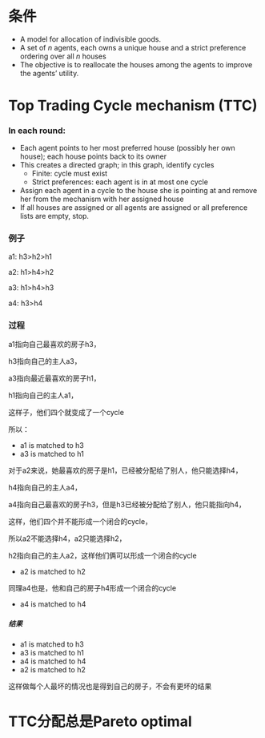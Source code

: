 # 条件

- A model for allocation of indivisible goods.
- A set of *n* agents, each owns a unique house and a strict preference ordering over all *n* houses
- The objective is to reallocate the houses among the agents to improve the agents’ utility.

# Top Trading Cycle mechanism (**TTC**)

### **In each round:**

- Each agent points to her most preferred house (possibly her own house); each house points back to its owner
- This creates a directed graph; in this graph, identify cycles
  - Finite: cycle must exist
  - Strict preferences: each agent is in at most one cycle
- Assign each agent in a cycle to the house she is pointing at and remove her from the mechanism with her assigned house
- If all houses are assigned or all agents are assigned or all preference lists are empty, stop.

### 例子

a1: h3>h2>h1

a2: h1>h4>h2

a3: h1>h4>h3

a4: h3>h4

### 过程

a1指向自己最喜欢的房子h3，

h3指向自己的主人a3，

a3指向最近最喜欢的房子h1，

h1指向自己的主人a1，

这样子，他们四个就变成了一个cycle

所以：

- a1 is matched to h3
- a3 is matched to h1

对于a2来说，她最喜欢的房子是h1，已经被分配给了别人，他只能选择h4，

h4指向自己的主人a4，

a4指向自己最喜欢的房子h3，但是h3已经被分配给了别人，他只能指向h4，

这样，他们四个并不能形成一个闭合的cycle，

所以a2不能选择h4，a2只能选择h2，

h2指向自己的主人a2，这样他们俩可以形成一个闭合的cycle

- a2 is matched to h2

同理a4也是，他和自己的房子h4形成一个闭合的cycle

- a4 is matched to h4

##### 结果

- a1 is matched to h3
- a3 is matched to h1
- a4 is matched to h4
- a2 is matched to h2

这样做每个人最坏的情况也是得到自己的房子，不会有更坏的结果

# TTC分配总是Pareto optimal



